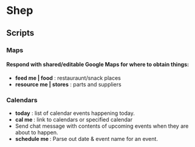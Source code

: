 # Shep

## Scripts

### Maps

#### Respond with shared/editable Google Maps for where to obtain things:

- **feed me | food** : restauraunt/snack places
- **resource me | stores** : parts and suppliers

### Calendars

- **today** : list of calendar events happening today.
- **cal me <calendar>** : link to calendars or specified calendar
- Send chat message with contents of upcoming events when they are about to happen.
- **schedule me <date><event>** : Parse out date & event name for an event.